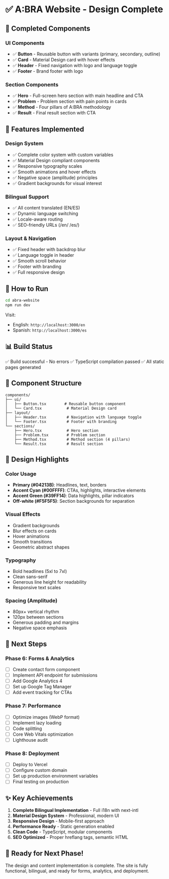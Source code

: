 # ✅ A:BRA Website - Design Complete

## 🎨 Completed Components

### UI Components
- ✅ **Button** - Reusable button with variants (primary, secondary, outline)
- ✅ **Card** - Material Design card with hover effects
- ✅ **Header** - Fixed navigation with logo and language toggle
- ✅ **Footer** - Brand footer with logo

### Section Components
- ✅ **Hero** - Full-screen hero section with main headline and CTA
- ✅ **Problem** - Problem section with pain points in cards
- ✅ **Method** - Four pillars of A:BRA methodology
- ✅ **Result** - Final result section with CTA

## 🎯 Features Implemented

### Design System
- ✅ Complete color system with custom variables
- ✅ Material Design compliant components
- ✅ Responsive typography scales
- ✅ Smooth animations and hover effects
- ✅ Negative space (amplitude) principles
- ✅ Gradient backgrounds for visual interest

### Bilingual Support
- ✅ All content translated (EN/ES)
- ✅ Dynamic language switching
- ✅ Locale-aware routing
- ✅ SEO-friendly URLs (/en/ /es/)

### Layout & Navigation
- ✅ Fixed header with backdrop blur
- ✅ Language toggle in header
- ✅ Smooth scroll behavior
- ✅ Footer with branding
- ✅ Full responsive design

## 🚀 How to Run

```bash
cd abra-website
npm run dev
```

Visit:
- English: `http://localhost:3000/en`
- Spanish: `http://localhost:3000/es`

## 📊 Build Status

✅ Build successful - No errors
✅ TypeScript compilation passed
✅ All static pages generated

## 📁 Component Structure

```
components/
├── ui/
│   ├── Button.tsx        # Reusable button component
│   └── Card.tsx           # Material Design card
├── layout/
│   ├── Header.tsx         # Navigation with language toggle
│   └── Footer.tsx         # Footer with branding
└── sections/
    ├── Hero.tsx           # Hero section
    ├── Problem.tsx        # Problem section
    ├── Method.tsx         # Method section (4 pillars)
    └── Result.tsx         # Result section
```

## 🎨 Design Highlights

### Color Usage
- **Primary (#04213B)**: Headlines, text, borders
- **Accent Cyan (#00FFFF)**: CTAs, highlights, interactive elements
- **Accent Green (#39FF14)**: Data highlights, pillar indicators
- **Off-white (#F5F5F5)**: Section backgrounds for separation

### Visual Effects
- Gradient backgrounds
- Blur effects on cards
- Hover animations
- Smooth transitions
- Geometric abstract shapes

### Typography
- Bold headlines (5xl to 7xl)
- Clean sans-serif
- Generous line height for readability
- Responsive text scales

### Spacing (Amplitude)
- 80px+ vertical rhythm
- 120px between sections
- Generous padding and margins
- Negative space emphasis

## 📝 Next Steps

### Phase 6: Forms & Analytics
- [ ] Create contact form component
- [ ] Implement API endpoint for submissions
- [ ] Add Google Analytics 4
- [ ] Set up Google Tag Manager
- [ ] Add event tracking for CTAs

### Phase 7: Performance
- [ ] Optimize images (WebP format)
- [ ] Implement lazy loading
- [ ] Code splitting
- [ ] Core Web Vitals optimization
- [ ] Lighthouse audit

### Phase 8: Deployment
- [ ] Deploy to Vercel
- [ ] Configure custom domain
- [ ] Set up production environment variables
- [ ] Final testing on production

## ✨ Key Achievements

1. **Complete Bilingual Implementation** - Full i18n with next-intl
2. **Material Design System** - Professional, modern UI
3. **Responsive Design** - Mobile-first approach
4. **Performance Ready** - Static generation enabled
5. **Clean Code** - TypeScript, modular components
6. **SEO Optimized** - Proper hreflang tags, semantic HTML

## 🎉 Ready for Next Phase!

The design and content implementation is complete. The site is fully functional, bilingual, and ready for forms, analytics, and deployment.

